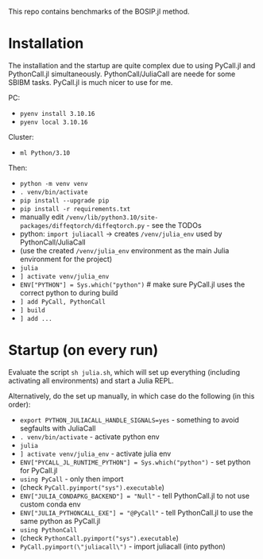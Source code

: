 
This repo contains benchmarks of the BOSIP.jl method.

# Installation

The installation and the startup are quite complex due to using PyCall.jl and PythonCall.jl simultaneously. PythonCall/JuliaCall are neede for some SBIBM tasks. PyCall.jl is much nicer to use for me.

PC:
- `pyenv install 3.10.16`
- `pyenv local 3.10.16`

Cluster:
- `ml Python/3.10`

Then:
- `python -m venv venv`
- `. venv/bin/activate`
- `pip install --upgrade pip`
- `pip install -r requirements.txt`
- manually edit `/venv/lib/python3.10/site-packages/diffeqtorch/diffeqtorch.py` - see the TODOs
- python: `import juliacall` -> creates `/venv/julia_env` used by PythonCall/JuliaCall
- (use the created `/venv/julia_env` environment as the main Julia environment for the project)
- `julia`
- `] activate venv/julia_env`
- `ENV["PYTHON"] = Sys.which("python")` # make sure PyCall.jl uses the correct python to during build
- `] add PyCall, PythonCall`
- `] build`
- `] add ...`

# Startup (on every run)

Evaluate the script `sh julia.sh`, which will set up everything (including activating all environments) and start a Julia REPL.

Alternatively, do the set up manually, in which case do the following (in this order):
- `export PYTHON_JULIACALL_HANDLE_SIGNALS=yes` - something to avoid segfaults with JuliaCall
- `. venv/bin/activate` - activate python env
- `julia`
- `] activate venv/julia_env` - activate julia env
- `ENV["PYCALL_JL_RUNTIME_PYTHON"] = Sys.which("python")` - set python for PyCall.jl
- `using PyCall` - only then import
- (check `PyCall.pyimport("sys").executable`)
- `ENV["JULIA_CONDAPKG_BACKEND"] = "Null"` - tell PythonCall.jl to not use custom conda env
- `ENV["JULIA_PYTHONCALL_EXE"] = "@PyCall"` - tell PythonCall.jl to use the same python as PyCall.jl
- `using PythonCall`
- (check `PythonCall.pyimport("sys").executable`)
- `PyCall.pyimport(\"juliacall\")` - import juliacall (into python)
